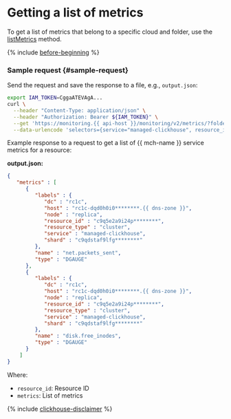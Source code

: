 # Getting a list of metrics

To get a list of metrics that belong to a specific cloud and folder, use the [listMetrics](../../api-ref/MetricsMeta/listMetrics.md) method.

{% include [before-beginning](../../../_includes/monitoring/before-beginning.md) %}

### Sample request {#sample-request}

Send the request and save the response to a file, e.g., `output.json`:

```bash
export IAM_TOKEN=CggaATEVAgA...
curl \
  --header "Content-Type: application/json" \
  --header "Authorization: Bearer ${IAM_TOKEN}" \
  --get 'https://monitoring.{{ api-host }}/monitoring/v2/metrics/?folderId=b1gucmd4tma1********&pageSize=200' \
  --data-urlencode 'selectors={service="managed-clickhouse", resource_id="c9q5e2a9i24p********"}' > output.json
```

Example response to a request to get a list of {{ mch-name }} service metrics for a resource:

**output.json:**
```json
{
   "metrics" : [
      {
         "labels" : {
            "dc" : "rc1c",
            "host" : "rc1c-dqd0h0i0********.{{ dns-zone }}",
            "node" : "replica",
            "resource_id" : "c9q5e2a9i24p********",
            "resource_type" : "cluster",
            "service" : "managed-clickhouse",
            "shard" : "c9qdstaf9lfg********"
         },
         "name" : "net.packets_sent",
         "type" : "DGAUGE"
      },
      {
         "labels" : {
            "dc" : "rc1c",
            "host" : "rc1c-dqd0h0i0********.{{ dns-zone }}",
            "node" : "replica",
            "resource_id" : "c9q5e2a9i24p********",
            "resource_type" : "cluster",
            "service" : "managed-clickhouse",
            "shard" : "c9qdstaf9lfg********"
         },
         "name" : "disk.free_inodes",
         "type" : "DGAUGE"
      }
    ]
}
```

Where:

* `resource_id`: Resource ID
* `metrics`: List of metrics

{% include [clickhouse-disclaimer](../../../_includes/clickhouse-disclaimer.md) %}
